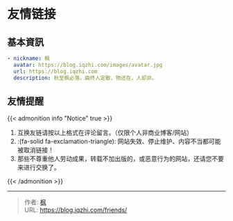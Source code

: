 # 友情链接


<!--
> 友链建设中！
> Warn: 超过两年未更新或长期挂掉的站点将被取消！
-->


## 基本資訊

```yaml
- nickname: 枫
  avatar: https://blog.iqzhi.com/images/avatar.jpg
  url: https://blog.iqzhi.com
  description: 秋至枫必落，曲终人定散，物还在，人却非。
```

## 友情提醒

{{< admonition info "Notice" true >}}

1. 互换友链请按以上格式在评论留言。（仅限个人非商业博客/网站） 
2. :(fa-solid fa-exclamation-triangle): 网站失效、停止维护、内容不当都可能被取消链接！
3. 那些不尊重他人劳动成果，转载不加出版的，或恶意行为的网站，还请您不要来进行交换了。

{{< /admonition >}}


---

> 作者: [枫](https://github.com/qiuzhi)  
> URL: https://blog.iqzhi.com/friends/  

